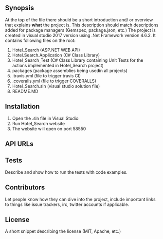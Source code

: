 ## Synopsis

At the top of the file there should be a short introduction and/ or overview that explains **what** the project is. This description should match descriptions added for package managers (Gemspec, package.json, etc.)
The project is created in visual studio 2017 version using .Net Framework version 4.6.2. It contains following files on the root:

1) Hotel_Search (ASP.NET WEB API)
2) Hotel.Search.Application (C# Class Library)
3) Hotel_Search_Test (C# Class Library containing Unit Tests for the actions implemented in Hotel_Search project)
4) packages (package assemblies being usedin all projects)
5) .travis.yml (file to trigger travis CI)
6) .coveralls.yml (file to trigger COVERALLS)
7) Hotel_Search.sln (visual studio solution file)
8) README.MD

## Installation

1) Open the .sln file in Visual Studio
2) Run Hotel_Search website
3) The website will open on port 58550

## API URLs



## Tests

Describe and show how to run the tests with code examples.

## Contributors

Let people know how they can dive into the project, include important links to things like issue trackers, irc, twitter accounts if applicable.

## License

A short snippet describing the license (MIT, Apache, etc.)
